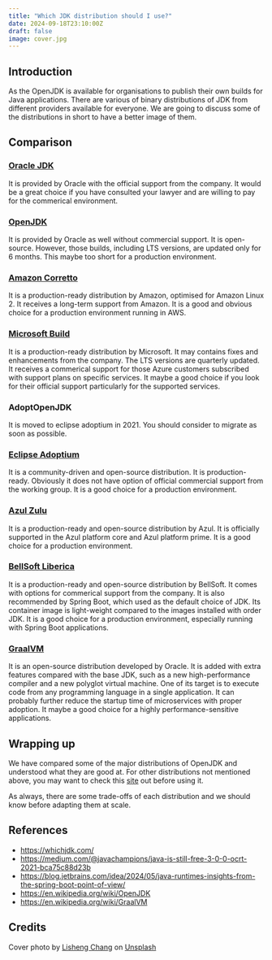 ```yaml
---
title: "Which JDK distribution should I use?"
date: 2024-09-18T23:10:00Z
draft: false
image: cover.jpg
---
```


## Introduction
As the OpenJDK is available for organisations to publish their own builds for Java applications. There are various of binary distributions of JDK from different providers available for everyone. We are going to discuss some of the distributions in short to have a better image of them.

## Comparison

### [Oracle JDK](https://www.oracle.com/java/technologies/downloads/)
It is provided by Oracle with the official support from the company. It would be a great choice if you have consulted your lawyer and are willing to pay for the commerical environment.

### [OpenJDK](https://jdk.java.net/)
It is provided by Oracle as well without commercial support. It is open-source. However, those builds, including LTS versions, are updated only for 6 months. This maybe too short for a production environment.

### [Amazon Corretto](https://aws.amazon.com/corretto/)
It is a production-ready distribution by Amazon, optimised for Amazon Linux 2. It receives a long-term support from Amazon. It is a good and obvious choice for a production environment running in AWS.

### [Microsoft Build](https://learn.microsoft.com/en-us/java/openjdk/download)
It is a production-ready distribution by Microsoft. It may contains fixes and enhancements from the company. The LTS versions are quarterly updated. It receives a commerical support for those Azure customers subscribed with support plans on specific services. It maybe a good choice if you look for their official support particularly for the supported services.

### AdoptOpenJDK
It is moved to eclipse adoptium in 2021. You should consider to migrate as soon as possible.

### [Eclipse Adoptium](https://adoptium.net/marketplace/)
It is a community-driven and open-source distribution. It is production-ready. Obviously it does not have option of official commercial support from the working group. It is a good choice for a production environment.

### [Azul Zulu](https://www.azul.com/downloads/)
It is a production-ready and open-source distribution by Azul. It is officially supported in the Azul platform core and Azul platform prime. It is a good choice for a production environment.

### [BellSoft Liberica](https://bell-sw.com/pages/downloads/)
It is a production-ready and open-source distribution by BellSoft. It comes with options for commerical support from the company. It is also recommended by Spring Boot, which used as the default choice of JDK. Its container image is light-weight compared to the images installed with order JDK. It is a good choice for a production environment, especially running with Spring Boot applications.

### [GraalVM](https://www.graalvm.org/downloads/)
It is an open-source distribution developed by Oracle. It is added with extra features compared with the base JDK, such as a new high-performance compiler and a new polyglot virtual machine. One of its target is to execute code from any programming language in a single application. It can probably further reduce the startup time of microservices with proper adoption. It maybe a good choice for a highly performance-sensitive applications.

## Wrapping up
We have compared some of the major distributions of OpenJDK and understood what they are good at. For other distributions not mentioned above, you may want to check this [site](https://whichjdk.com/) out before using it.

As always, there are some trade-offs of each distribution and we should know before adapting them at scale.


## References

- https://whichjdk.com/
- https://medium.com/@javachampions/java-is-still-free-3-0-0-ocrt-2021-bca75c88d23b
- https://blog.jetbrains.com/idea/2024/05/java-runtimes-insights-from-the-spring-boot-point-of-view/
- https://en.wikipedia.org/wiki/OpenJDK
- https://en.wikipedia.org/wiki/GraalVM 

## Credits

Cover photo by [Lisheng Chang](https://unsplash.com/@changlisheng?utm_content=creditCopyText&utm_medium=referral&utm_source=unsplash) on [Unsplash](https://unsplash.com/photos/aerial-photography-of-colorful-tent-M2524ncJQ40?utm_content=creditCopyText&utm_medium=referral&utm_source=unsplash) 
  
